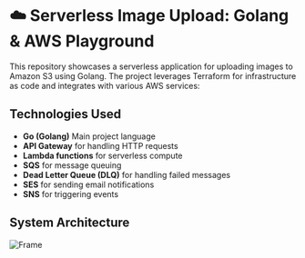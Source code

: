 # ☁️ Serverless Image Upload: Golang & AWS Playground

This repository showcases a serverless application for uploading images to Amazon S3 using Golang. The project leverages Terraform for infrastructure as code and integrates with various AWS services:

## Technologies Used
- **Go (Golang)** Main project language
- **API Gateway** for handling HTTP requests
- **Lambda functions** for serverless compute
- **SQS** for message queuing
- **Dead Letter Queue (DLQ)** for handling failed messages
- **SES** for sending email notifications
- **SNS** for triggering events

## System Architecture
![Frame](https://github.com/Caixetadev/upload-serverless/assets/87894998/111fb0af-2193-4d60-b27f-24e776b01c2a)
